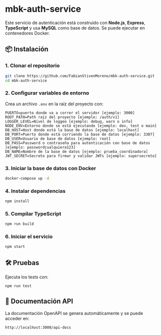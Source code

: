 # mbk-auth-service

Este servicio de autenticación está construido con **Node.js**, **Express**, **TypeScript** y usa **MySQL** como base de datos. Se puede ejecutar en contenedores Docker.

## 📦 Instalación

### 1. Clonar el repositorio
```sh
git clone https://github.com/FabianStivenMoreno/mbk-auth-service.git
cd mbk-auth-service
```

### 2. Configurar variables de entorno
Crea un archivo `.env` en la raíz del proyecto con:
```env
PUERTO=puerto donde va a correr el servidor [ejemplo: 3000]
ROOT_PATH=Path raiz del proyecto [ejemplo: /auth/v1]
LOGGER_LEVEL=Nivel de loggeo [ejemplo: debug, warn o info]
NODE_ENV=Entorno donde se está ejecutando [ejemplo: dev, test o main]
DB_HOST=Host donde está la base de datos [ejemplo: localhost] 
DB_PORT=Puerto donde está corriendo la base de datos [ejemplo: 3307] 
DB_USER=Usuario de base de datos [ejemplo: root]
DB_PASS=Password o contraseña para autenticación con base de datos [ejemplo: passwordcualquiera123]
DB_NAME=Nombre de la base de datos [ejemplo: prueba_coordinadora] 
JWT_SECRET=Secreto para firmar y validar JWTs [ejemplo: supersecreto]
```

### 3. Iniciar la base de datos con Docker
```sh
docker-compose up -d
```

### 4. Instalar dependencias
```sh
npm install
```

### 5. Compilar TypeScript
```sh
npm run build
```

### 6. Iniciar el servicio
```sh
npm start
```

## 🛠 Pruebas
Ejecuta los tests con:
```sh
npm run test
```

## 📖 Documentación API
La documentación OpenAPI se genera automáticamente y se puede acceder en:
```
http://localhost:3000/api-docs
```

